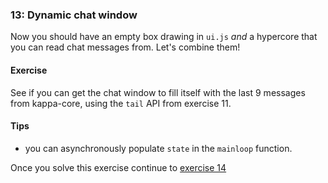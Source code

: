 ### 13: Dynamic chat window

Now you should have an empty box drawing in `ui.js` *and* a hypercore that you can read chat messages from. Let's combine them!

#### Exercise

See if you can get the chat window to fill itself with the last 9 messages from kappa-core, using the `tail` API from exercise 11.

#### Tips

- you can asynchronously populate `state` in the `mainloop` function.

Once you solve this exercise continue to [exercise 14](14.md)

